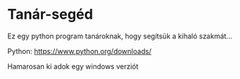 # Tanár-segéd
Ez egy python program tanároknak, hogy segítsük a kihaló szakmát...

Python: https://www.python.org/downloads/

Hamarosan ki adok egy windows verziót
